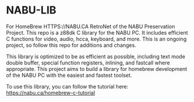 # NABU-LIB

For HomeBrew HTTPS://NABU.CA RetroNet of the NABU Preservation Project. This repo is a z88dk C library for the NABU PC. It includes efficient C functions for video, audio, hcca, keyboard, and more. This is an ongoing project, so follow this repo for additions and changes. 

This library is optimized to be as efficient as possible, including text mode double buffer, special function registers, inlining, and fastcall where appropriate. This project aims to build a library for homebrew development of the NABU PC with the easiest and fastest toolset. 

To use this library, you can follow the tutorial here: https://nabu.ca/homebrew-c-tutorial


